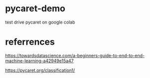 # pycaret-demo
test drive pycaret on google colab

# referrences 

https://towardsdatascience.com/a-beginners-guide-to-end-to-end-machine-learning-a42949e15a47

https://pycaret.org/classification1/

